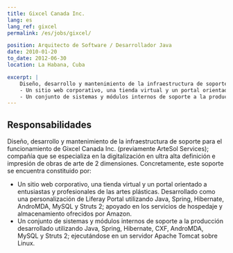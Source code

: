 ```yaml
---
title: Gixcel Canada Inc.
lang: es
lang_ref: gixcel
permalink: /es/jobs/gixcel/

position: Arquitecto de Software / Desarrollador Java
date: 2010-01-20
to_date: 2012-06-30
location: La Habana, Cuba

excerpt: |
    Diseño, desarrollo y mantenimiento de la infraestructura de soporte para el funcionamiento de Gixcel Canada Inc. (previamente ArteSol Services); compañía que se especializa en la digitalización en ultra alta definición e impresión de obras de arte de 2 dimensiones. Concretamente, este soporte se encuentra constituido por:
    - Un sitio web corporativo, una tienda virtual y un portal orientado a entusiastas y profesionales de las artes plásticas. Desarrollado como una personalización de Liferay Portal utilizando Java, Spring, Hibernate, AndroMDA, MySQL y Struts 2; apoyado en los servicios de hospedaje y almacenamiento ofrecidos por Amazon.
    - Un conjunto de sistemas y módulos internos de soporte a la producción desarrollado utilizando Java, Spring, Hibernate, CXF, AndroMDA, MySQL y Struts 2; ejecutándose en un servidor Apache Tomcat sobre Linux.
---
```


## Responsabilidades

Diseño, desarrollo y mantenimiento de la infraestructura de soporte para el funcionamiento de Gixcel Canada Inc. (previamente ArteSol Services); compañía que se especializa en la digitalización en ultra alta definición e impresión de obras de arte de 2 dimensiones. Concretamente, este soporte se encuentra constituido por:

- Un sitio web corporativo, una tienda virtual y un portal orientado a entusiastas y profesionales de las artes plásticas. Desarrollado como una personalización de Liferay Portal utilizando Java, Spring, Hibernate, AndroMDA, MySQL y Struts 2; apoyado en los servicios de hospedaje y almacenamiento ofrecidos por Amazon.
- Un conjunto de sistemas y módulos internos de soporte a la producción desarrollado utilizando Java, Spring, Hibernate, CXF, AndroMDA, MySQL y Struts 2; ejecutándose en un servidor Apache Tomcat sobre Linux.